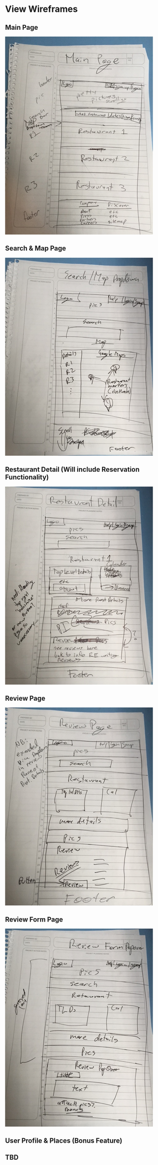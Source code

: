 # View Wireframes


## Main Page
![main-page]

## Search & Map Page
![search-map]

## Restaurant Detail (Will include Reservation Functionality)
![restaurant-detail]

## Review Page
![review-page]

## Review Form Page
![review-form]

## User Profile & Places (Bonus Feature)
## TBD

[main-page]: ./wireframes/MainPage.JPG
[restaurant-detail]: ./wireframes/RestaurantDetail.JPG
[review-form]: ./wireframes/ReviewForm.JPG
[review-page]: ./wireframes/ReviewPage.JPG
[search-map]: ./wireframes/Search&Map.JPG
